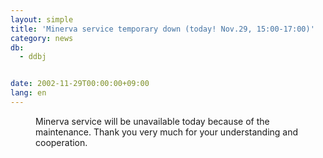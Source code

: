 ```yaml
---
layout: simple
title: 'Minerva service temporary down (today! Nov.29, 15:00-17:00)'
category: news
db:
  - ddbj


date: 2002-11-29T00:00:00+09:00
lang: en
---
```


<dd>Minerva service will be unavailable today because of the maintenance. Thank you very much for your understanding and cooperation.</dd>

